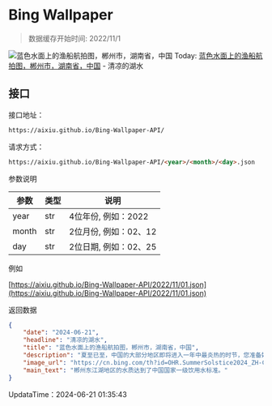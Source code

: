 # Bing Wallpaper

> 数据缓存开始时间: 2022/11/1

![蓝色水面上的渔船航拍图，郴州市，湖南省，中国](https://cn.bing.com/th?id=OHR.SummerSolstice2024_ZH-CN6141918663_1920x1080.webp)
Today: [蓝色水面上的渔船航拍图，郴州市，湖南省，中国](https://cn.bing.com/th?id=OHR.SummerSolstice2024_ZH-CN6141918663_1920x1080.webp) - 清凉的湖水

## 接口

接口地址：

```html
https://aixiu.github.io/Bing-Wallpaper-API/
```

请求方式：

```html
https://aixiu.github.io/Bing-Wallpaper-API/<year>/<month>/<day>.json
```

参数说明

| 参数 | 类型 | 说明 |
| - | - | - |
| year | str | 4位年份, 例如：2022 |
| month | str | 2位月份, 例如：02、12 |
| day | str | 2位日期, 例如：02、25 |

例如

[https://aixiu.github.io/Bing-Wallpaper-API/2022/11/01.json](https://aixiu.github.io/Bing-Wallpaper-API/2022/11/01.json)

返回数据

```json
{
    "date": "2024-06-21",
    "headline": "清凉的湖水",
    "title": "蓝色水面上的渔船航拍图，郴州市，湖南省，中国",
    "description": "夏至已至，中国的大部分地区即将进入一年中最炎热的时节，您准备好解暑降温的装备了吗？今天，邀请您欣赏的是位于湖南省郴州市的一片天蓝色的湖泊。郴州市位于湖南省的东南部地区，地处长江与珠江交汇处。境内有东江湖、苏仙岭、万华岩、莽山国家森林公园等丰富多彩的历史文化遗迹和名胜古迹。",
    "image_url": "https://cn.bing.com/th?id=OHR.SummerSolstice2024_ZH-CN6141918663_1920x1080.webp",
    "main_text": "郴州东江湖地区的水质达到了中国国家一级饮用水标准。"
}
```

UpdataTime：2024-06-21 01:35:43
